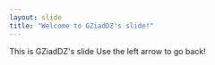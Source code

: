 ```yaml
---
layout: slide
title: "Welcome to GZiadDZ's slide!"
---
```

This is GZiadDZ's slide
Use the left arrow to go back!